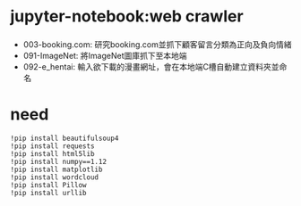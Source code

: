 # jupyter-notebook:web crawler
###

* 003-booking.com: 研究booking.com並抓下顧客留言分類為正向及負向情緒
* 091-ImageNet: 將ImageNet圖庫抓下至本地端
* 092-e_hentai: 輸入欲下載的漫畫網址，會在本地端C槽自動建立資料夾並命名



# need
```
!pip install beautifulsoup4
!pip install requests
!pip install html5lib
!pip install numpy==1.12
!pip install matplotlib
!pip install wordcloud
!pip install Pillow
!pip install urllib
```



